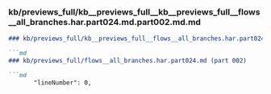 ### kb/previews_full/kb__previews_full__kb__previews_full__flows__all_branches.har.part024.md.part002.md.md

```md
### kb/previews_full/kb__previews_full__flows__all_branches.har.part024.md.part002.md

```md
### kb/previews_full/flows__all_branches.har.part024.md (part 002)

```md
       "lineNumber": 0,
                      
```

```

```

```
